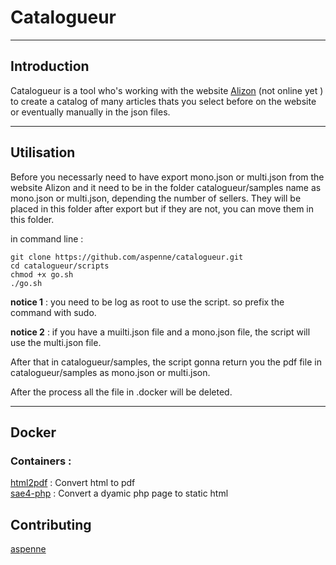 # Catalogueur

---

## Introduction

Catalogueur is a tool who's working with the website [Alizon](http://alizon.website.com) (not online yet ) to create a catalog of many articles thats you select before on the website or eventually manually in the json files. 

---

## Utilisation

Before you necessarly need to have export mono.json or multi.json from the website Alizon and it need to be in the folder catalogueur/samples name as mono.json or multi.json, depending the number of sellers. They will be placed in this folder after export but if they are not, you can move them in this folder.

in command line :

```
git clone https://github.com/aspenne/catalogueur.git
cd catalogueur/scripts
chmod +x go.sh
./go.sh
```

**notice 1** : you need to be log as root to use the script. so prefix the command with sudo.

**notice 2** : if you have a muilti.json file and a mono.json file, the script will use the multi.json file.

After that in catalogueur/samples, the script gonna return you the pdf file in catalogueur/samples as mono.json or multi.json.



After the process all the file in .docker will be deleted.

---

## Docker

### Containers :

[html2pdf](https://hub.docker.com/r/bigpapoo/sae4-html2pdf) : Convert html to pdf <br>
[sae4-php](https://hub.docker.com/r/bigpapoo/sae4-php) :
Convert a dyamic php page to static html

## Contributing

[aspenne](https://github.com/aspenne)